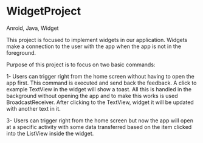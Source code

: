 # WidgetProject
Anroid, Java, Widget


This project is focused to implement widgets in our application. Widgets make a connection to the user with the app when the app is not in the foreground.

Purpose of this project is to focus on two basic commands:

1- Users can trigger right from the home screen without having to open the app first. This command is executed and send back the feedback.
A click to example TextView in the widget will show a toast. All this is handled in the background without opening the app and to make this works is used BroadcastReceiver. After clicking to the TextView, widget it will be updated with another text in it.

3- Users can trigger right from the home screen but now the app will open at a specific activity with some data transferred based on the item clicked into the ListView inside the widget.
